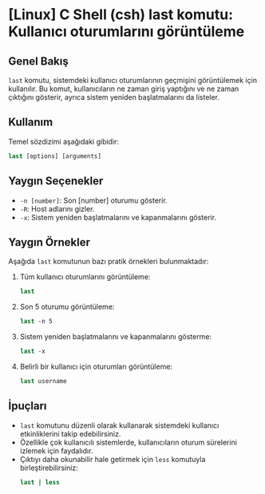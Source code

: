 # [Linux] C Shell (csh) last komutu: Kullanıcı oturumlarını görüntüleme

## Genel Bakış
`last` komutu, sistemdeki kullanıcı oturumlarının geçmişini görüntülemek için kullanılır. Bu komut, kullanıcıların ne zaman giriş yaptığını ve ne zaman çıktığını gösterir, ayrıca sistem yeniden başlatmalarını da listeler.

## Kullanım
Temel sözdizimi aşağıdaki gibidir:

```csh
last [options] [arguments]
```

## Yaygın Seçenekler
- `-n [number]`: Son [number] oturumu gösterir.
- `-R`: Host adlarını gizler.
- `-x`: Sistem yeniden başlatmalarını ve kapanmalarını gösterir.

## Yaygın Örnekler
Aşağıda `last` komutunun bazı pratik örnekleri bulunmaktadır:

1. Tüm kullanıcı oturumlarını görüntüleme:
   ```csh
   last
   ```

2. Son 5 oturumu görüntüleme:
   ```csh
   last -n 5
   ```

3. Sistem yeniden başlatmalarını ve kapanmalarını gösterme:
   ```csh
   last -x
   ```

4. Belirli bir kullanıcı için oturumları görüntüleme:
   ```csh
   last username
   ```

## İpuçları
- `last` komutunu düzenli olarak kullanarak sistemdeki kullanıcı etkinliklerini takip edebilirsiniz.
- Özellikle çok kullanıcılı sistemlerde, kullanıcıların oturum sürelerini izlemek için faydalıdır.
- Çıktıyı daha okunabilir hale getirmek için `less` komutuyla birleştirebilirsiniz:
  ```csh
  last | less
  ```